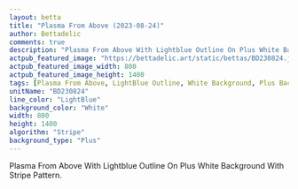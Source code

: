 ```yaml
---
layout: betta
title: "Plasma From Above (2023-08-24)"
author: Bettadelic
comments: true
description: "Plasma From Above With Lightblue Outline On Plus White Background With Stripe Pattern."
actpub_featured_image: "https://bettadelic.art/static/bettas/BD230824.jpg"
actpub_featured_image_width: 800
actpub_featured_image_height: 1400
tags: [Plasma From Above, LightBlue Outline, White Background, Plus Background Pattern, Stripe Pattern, August 2023]
unitName: "BD230824"
line_color: "LightBlue"
background_color: "White"
width: 800
height: 1400
algorithm: "Stripe"
background_type: "Plus"
---
```


Plasma From Above With Lightblue Outline On Plus White Background With Stripe Pattern.
